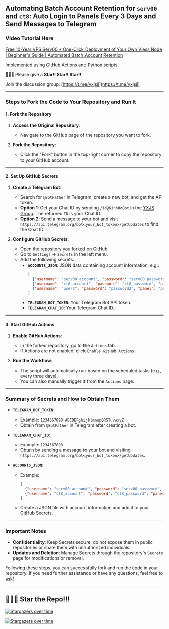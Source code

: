 ## Automating Batch Account Retention for `serv00` and `ct8`: Auto Login to Panels Every 3 Days and Send Messages to Telegram

### Video Tutorial Here
[Free 10-Year VPS Serv00 + One-Click Deployment of Your Own Vless Node | Beginner's Guide | Automated Batch Account Retention](https://youtu.be/QnlzpvDl_mo)

Implemented using GitHub Actions and Python scripts.

🙏🙏🙏 Please give a **Star!! Star!! Star!!**

Join the discussion group: [https://t.me/yxjsjl](https://t.me/yxjsjl)

---

### Steps to Fork the Code to Your Repository and Run It

#### 1. Fork the Repository

1. **Access the Original Repository**:
   - Navigate to the GitHub page of the repository you want to fork.

2. **Fork the Repository**:
   - Click the "Fork" button in the top-right corner to copy the repository to your GitHub account.

---

#### 2. Set Up GitHub Secrets

1. **Create a Telegram Bot**:
   - Search for `@BotFather` in Telegram, create a new bot, and get the API token.
   - **Option 1**: Get your Chat ID by sending `/id@KinhRoBot` in the [YXJS Group](https://t.me/yxjsjl). The returned `ID` is your Chat ID.
   - **Option 2**: Send a message to your bot and visit `https://api.telegram.org/bot<your_bot_token>/getUpdates` to find the Chat ID.

2. **Configure GitHub Secrets**:
   - Open the repository you forked on GitHub.
   - Go to `Settings` → `Secrets` in the left menu.
   - Add the following secrets:
     - **`ACCOUNTS_JSON`**: JSON data containing account information, e.g.:
       ```json
       [
         {"username": "serv00_account", "password": "serv00_password", "panel": "panel6.serv00.com"},
         {"username": "ct8_account", "password": "ct8_password", "panel": "panel.ct8.pl"},
         {"username": "user2", "password": "password2", "panel": "panel6.serv00.com"}
       ]
       ```
     - **`TELEGRAM_BOT_TOKEN`**: Your Telegram Bot API token.
     - **`TELEGRAM_CHAT_ID`**: Your Telegram Chat ID.

---

#### 3. Start GitHub Actions

1. **Enable GitHub Actions**:
   - In the forked repository, go to the `Actions` tab.
   - If Actions are not enabled, click `Enable GitHub Actions`.

2. **Run the Workflow**:
   - The script will automatically run based on the scheduled tasks (e.g., every three days).
   - You can also manually trigger it from the `Actions` page.

---

### Summary of Secrets and How to Obtain Them

- **`TELEGRAM_BOT_TOKEN`**:
  - Example: `1234567890:ABCDEFghijklmnopQRSTuvwxyZ`
  - Obtain from `@BotFather` in Telegram after creating a bot.

- **`TELEGRAM_CHAT_ID`**:
  - Example: `1234567890`
  - Obtain by sending a message to your bot and visiting `https://api.telegram.org/bot<your_bot_token>/getUpdates`.

- **`ACCOUNTS_JSON`**:
  - Example:
    ```json
    [
      {"username": "serv00_account", "password": "serv00_password", "panel": "panel6.serv00.com"},
      {"username": "ct8_account", "password": "ct8_password", "panel": "panel.ct8.pl"}
    ]
    ```
  - Create a JSON file with account information and add it to your GitHub Secrets.

---

### Important Notes

- **Confidentiality**: Keep Secrets secure; do not expose them in public repositories or share them with unauthorized individuals.
- **Updates and Deletion**: Manage Secrets through the repository's `Secrets` page for modifications or removal.

Following these steps, you can successfully fork and run the code in your repository. If you need further assistance or have any questions, feel free to ask!

---

## 🌟🌟🌟 Star the Repo!!!
[![Stargazers over time](https://starchart.cc/yixiu001/serv00-login.svg?variant=adaptive)](https://starchart.cc/yixiu001/serv00-login)

[![Stargazers over time](https://starchart.cc/yixiu001/serv00-login.svg?variant=adaptive)](https://starchart.cc/yixiu001/serv00-login)
